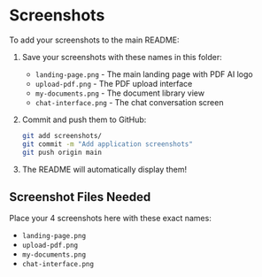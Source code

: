 # Screenshots

To add your screenshots to the main README:

1. Save your screenshots with these names in this folder:
   - `landing-page.png` - The main landing page with PDF AI logo
   - `upload-pdf.png` - The PDF upload interface
   - `my-documents.png` - The document library view
   - `chat-interface.png` - The chat conversation screen

2. Commit and push them to GitHub:
   ```bash
   git add screenshots/
   git commit -m "Add application screenshots"
   git push origin main
   ```

3. The README will automatically display them!

## Screenshot Files Needed

Place your 4 screenshots here with these exact names:
- `landing-page.png`
- `upload-pdf.png`
- `my-documents.png`
- `chat-interface.png`

